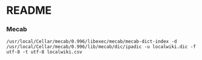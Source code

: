 # README

### Mecab

`/usr/local/Cellar/mecab/0.996/libexec/mecab/mecab-dict-index -d /usr/local/Cellar/mecab/0.996/lib/mecab/dic/ipadic -u localwiki.dic -f utf-8 -t utf-8 localwiki.csv`
